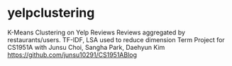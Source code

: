 # yelpclustering
K-Means Clustering on Yelp Reviews
Reviews aggregated by restaurants/users.
TF-IDF, LSA used to reduce dimension
Term Project for CS1951A with Junsu Choi, Sangha Park, Daehyun Kim
https://github.com/junsu10291/CS1951ABlog
